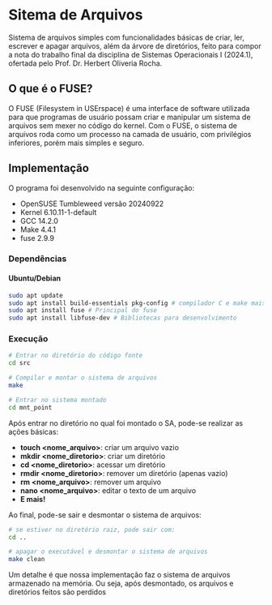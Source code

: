 # Sitema de Arquivos

Sistema de arquivos simples com funcionalidades básicas de criar, ler, escrever e apagar arquivos, além da árvore de diretórios, feito para compor a nota do trabalho final da disciplina de Sistemas Operacionais I (2024.1), ofertada pelo Prof. Dr. Herbert Oliveria Rocha.

## O que é o FUSE?

O FUSE (Filesystem in USErspace) é uma interface de software utilizada para que programas de usuário possam criar e manipular um sistema de arquivos sem mexer no código do kernel. Com o FUSE, o sistema de arquivos roda como um processo na camada de usuário, com privilégios inferiores, porém mais simples e seguro.

## Implementação

O programa foi desenvolvido na seguinte configuração:
- OpenSUSE Tumbleweed versão 20240922
- Kernel 6.10.11-1-default
- GCC 14.2.0
- Make 4.4.1
- fuse 2.9.9

### Dependências

#### Ubuntu/Debian
```bash
sudo apt update
sudo apt install build-essentials pkg-config # compilador C e make mais pacotes de configuraçõese de links e bibliotecas
sudo apt install fuse # Principal do fuse
sudo apt install libfuse-dev # Bibliotecas para desenvolvimento
```

### Execução
```bash
# Entrar no diretório do código fonte
cd src

# Compilar e montar o sistema de arquivos
make

# Entrar no sistema montado
cd mnt_point
```

Após entrar no diretório no qual foi montado o SA, pode-se realizar as ações básicas:
- **touch <nome_arquivo>**: criar um arquivo vazio
- **mkdir <nome_diretorio>**: criar um diretório
- **cd <nome_diretorio>**: acessar um diretório
- **rmdir <nome_diretorio>**: remover um diretório (apenas vazio)
- **rm <nome_arquivo>**: remover um arquivo
- **nano <nome_arquivo>**: editar o texto de um arquivo
- **E mais!**

Ao final, pode-se sair e desmontar o sistema de arquivos:
```bash
# se estiver no diretório raiz, pode sair com:
cd .. 

# apagar o executável e desmontar o sistema de arquivos
make clean
```

Um detalhe é que nossa implementação faz o sistema de arquivos armazenado na memória. Ou seja, após desmontado, os arquivos e diretórios feitos são perdidos
